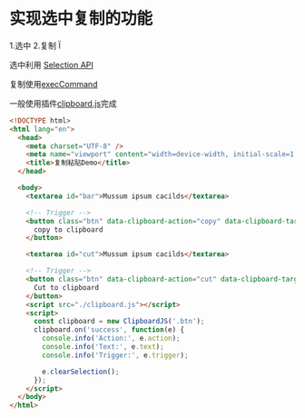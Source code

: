 # 实现选中复制的功能

1.选中 2.复制 Ï

选中利用 [Selection API](https://developer.mozilla.org/en-US/docs/Web/API/Selection)

复制使用[execCommand](https://developer.mozilla.org/zh-CN/docs/Web/API/Document/execCommand)

一般使用插件[clipboard.js](https://github.com/zenorocha/clipboard.js)完成

```html
<!DOCTYPE html>
<html lang="en">
  <head>
    <meta charset="UTF-8" />
    <meta name="viewport" content="width=device-width, initial-scale=1.0" />
    <title>复制粘贴Demo</title>
  </head>

  <body>
    <textarea id="bar">Mussum ipsum cacilds</textarea>

    <!-- Trigger -->
    <button class="btn" data-clipboard-action="copy" data-clipboard-target="#bar">
      copy to clipboard
    </button>

    <textarea id="cut">Mussum ipsum cacilds</textarea>

    <!-- Trigger -->
    <button class="btn" data-clipboard-action="cut" data-clipboard-target="#cut">
      Cut to clipboard
    </button>
    <script src="./clipboard.js"></script>
    <script>
      const clipboard = new ClipboardJS('.btn');
      clipboard.on('success', function(e) {
        console.info('Action:', e.action);
        console.info('Text:', e.text);
        console.info('Trigger:', e.trigger);

        e.clearSelection();
      });
    </script>
  </body>
</html>
```

